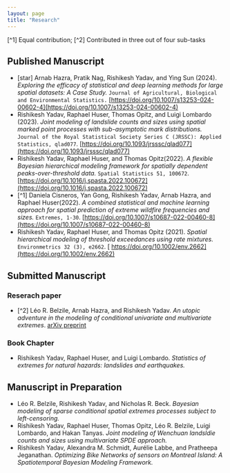 ```yaml
--- 
layout: page
title: "Research"
---
```


[^1] Equal contribution;
[^2] Contributed in three out of four sub-tasks

## Published Manuscript
 - [star] Arnab Hazra, Pratik Nag, Rishikesh Yadav, and Ying Sun (2024). *Exploring the efficacy of statistical and deep learning methods for large spatial datasets: A Case Study.* `Journal of Agricultural, Biological and Environmental Statistics.` [https://doi.org/10.1007/s13253-024-00602-4](https://doi.org/10.1007/s13253-024-00602-4)
 - Rishikesh Yadav, Raphael Huser, Thomas Opitz, and Luigi Lombardo (2023). *Joint modeling of landslide counts and sizes using spatial marked point processes with sub-asymptotic mark distributions.* `Journal of the Royal Statistical Society Series C (JRSSC): Applied Statistics, qlad077`. [https://doi.org/10.1093/jrsssc/qlad077](https://doi.org/10.1093/jrsssc/qlad077)
- Rishikesh Yadav, Raphael Huser, and Thomas Opitz(2022). *A flexible Bayesian hierarchical modeling framework for spatially dependent peaks-over-threshold data.* `Spatial Statistics 51, 100672`. [https://doi.org/10.1016/j.spasta.2022.100672](https://doi.org/10.1016/j.spasta.2022.100672)
- [^1] Daniela Cisneros, Yan Gong, Rishikesh Yadav, Arnab Hazra, and Raphael Huser(2022). *A combined statistical and machine learning approach for spatial prediction of extreme wildfire frequencies and sizes.* `Extremes, 1-30`. [https://doi.org/10.1007/s10687-022-00460-8](https://doi.org/10.1007/s10687-022-00460-8)
- Rishikesh Yadav, Raphael Huser, and Thomas Opitz (2021). *Spatial hierarchical modeling of threshold exceedances using rate mixtures.* 
`Environmetrics 32 (3), e2662`. [ https://doi.org/10.1002/env.2662](https://doi.org/10.1002/env.2662)

## Submitted Manuscript
### Reserach paper
- [^2] Léo R. Belzile, Arnab Hazra, and Rishikesh Yadav. *An utopic adventure in the modeling of conditional univariate and multivariate extremes*. [arXiv preprint](https://arxiv.org/abs/2312.13517)

### Book Chapter
- Rishikesh Yadav, Raphael Huser, and Luigi Lombardo. *Statistics of extremes for natural hazards: landslides and earthquakes.* 

## Manuscript in Preparation
- Léo R. Belzile, Rishikesh Yadav, and Nicholas R. Beck. *Bayesian modeling of sparse conditional spatial extremes processes subject to left-censoring.*
- Rishikesh Yadav, Raphael Huser, Thomas Opitz, Léo R. Belzile, Luigi Lombardo, and Hakan Tanyas. *Joint modeling of Wenchuan landsldie counts and sizes using multivariate SPDE approach.*
- Rishikesh Yadav, Alexandra M. Schmidt, Aurélie Labbe, and Pratheepa Jeganathan.  *Optimizing Bike Networks of sensors on Montreal Island: A Spatiotemporal Bayesian Modeling Framework.*




